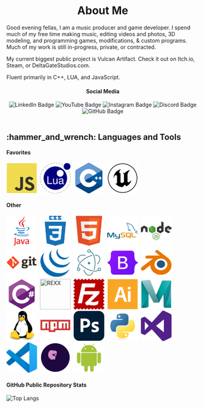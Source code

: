 <div id="header" align="center">
    <h1>About Me</h1>
</div>

<p>Good evening fellas, I am a music producer and game developer. I spend much of my free time making music, editing videos and photos, 3D modeling, and programming games, modifications, & custom programs. Much of my work is still in-progress, private, or contracted.

My current biggest public project is Vulcan Artifact. Check it out on Itch.io, Steam, or DeltaGateStudios.com.

Fluent primarily in C++, LUA, and JavaScript.</p>

<div id="socials" align="center">
    <h4>Social Media</h4>
    <div id="badges">
        <img src="https://img.shields.io/badge/LinkedIn-blue?style=for-the-badge&logo=linkedin&logoColor=white" alt="LinkedIn Badge"/>
        <img src="https://img.shields.io/badge/YouTube-red?style=for-the-badge&logo=youtube&logoColor=white" alt="YouTube Badge"/>
        <img src="https://img.shields.io/badge/instagram-white?style=for-the-badge&logo=instagram&logoColor=purple" alt="Instagram Badge"/>
        <img src="https://img.shields.io/badge/discord-purple?style=for-the-badge&logo=discord&logoColor=white" alt="Discord Badge"/>
        <img src="https://img.shields.io/badge/github-grey?style=for-the-badge&logo=github&logoColor=white" alt="GitHub Badge"/>
    </div>
    <img src="https://komarev.com/ghpvc/?username=Micro230&style=flat-square&color=blue" alt=""/>
</div>

<div id="languages" align="left">
    <h2>:hammer_and_wrench: Languages and Tools</h2>
    <h4>Favorites</h4>
    <div>
        <img src="https://github.com/devicons/devicon/blob/master/icons/javascript/javascript-original.svg" title="JavaScript" alt="JavaScript" width="80" height="80"/>&nbsp;
        <img src="https://github.com/devicons/devicon/blob/master/icons/lua/lua-original.svg" title="LUA" alt="LUA" width="80" height="80"/>&nbsp;
        <img src="https://github.com/devicons/devicon/blob/master/icons/cplusplus/cplusplus-original.svg" title="C++" alt="C++" width="80" height="80"/>&nbsp;
        <img src="https://github.com/devicons/devicon/blob/master/icons/unrealengine/unrealengine-original.svg" title="Unreal Engine" alt="Unreal Engine" width="80" height="80"/>&nbsp;
    </div>
    <h4>Other</h4>
    <div>
      <img src="https://github.com/devicons/devicon/blob/master/icons/java/java-original-wordmark.svg" title="Java" alt="Java" width="80" height="80"/>&nbsp;
      <img src="https://github.com/devicons/devicon/blob/master/icons/css3/css3-plain-wordmark.svg"  title="CSS3" alt="CSS" width="80" height="80"/>&nbsp;
      <img src="https://github.com/devicons/devicon/blob/master/icons/html5/html5-original.svg" title="HTML5" alt="HTML" width="80" height="80"/>&nbsp;
      <img src="https://github.com/devicons/devicon/blob/master/icons/mysql/mysql-original-wordmark.svg" title="MySQL"  alt="MySQL" width="80" height="80"/>&nbsp;
      <img src="https://github.com/devicons/devicon/blob/master/icons/nodejs/nodejs-original-wordmark.svg" title="NodeJS" alt="NodeJS" width="80" height="80"/>&nbsp;
      <img src="https://github.com/devicons/devicon/blob/master/icons/git/git-original-wordmark.svg" title="Git" **alt="Git" width="80" height="80"/>&nbsp;
      <img src="https://github.com/devicons/devicon/blob/master/icons/jquery/jquery-original.svg" title="JQuery" **alt="JQuery" width="80" height="80"/>&nbsp;
      <img src="https://github.com/devicons/devicon/blob/master/icons/electron/electron-original.svg" title="Electron" **alt="Electron" width="80" height="80"/>&nbsp;
      <img src="https://github.com/devicons/devicon/blob/master/icons/bootstrap/bootstrap-original.svg" title="Bootstrap" **alt="Bootstrap" width="80" height="80"/>&nbsp;
      <img src="https://github.com/devicons/devicon/blob/master/icons/blender/blender-original.svg" title="Blender" **alt="Blender" width="80" height="80"/>&nbsp;
      <img src="https://github.com/devicons/devicon/blob/master/icons/csharp/csharp-original.svg" title="C#" **alt="C#" width="80" height="80"/>&nbsp;
      <img src="https://www.svgrepo.com/show/374046/rexx.svg" title="REXX" **alt="REXX" width="80" height="80"/>&nbsp;
      <img src="https://github.com/devicons/devicon/blob/master/icons/filezilla/filezilla-plain.svg" title="FileZilla" **alt="FileZilla" width="80" height="80"/>&nbsp;
      <img src="https://github.com/devicons/devicon/blob/master/icons/illustrator/illustrator-plain.svg" title="Illustrator" **alt="Illustrator" width="80" height="80"/>&nbsp;
      <img src="https://github.com/devicons/devicon/blob/master/icons/maya/maya-original.svg" title="Maya" **alt="Maya" width="80" height="80"/>&nbsp;
      <img src="https://github.com/devicons/devicon/blob/master/icons/linux/linux-original.svg" title="Linux" **alt="Linux" width="80" height="80"/>&nbsp;
      <img src="https://github.com/devicons/devicon/blob/master/icons/npm/npm-original-wordmark.svg" title="NPM" **alt="NPM" width="80" height="80"/>&nbsp;
      <img src="https://github.com/devicons/devicon/blob/master/icons/photoshop/photoshop-plain.svg" title="Photoshop" **alt="Photoshop" width="80" height="80"/>&nbsp;
      <img src="https://github.com/devicons/devicon/blob/master/icons/python/python-original.svg" title="Python" **alt="Python" width="80" height="80"/>&nbsp;
      <img src="https://github.com/devicons/devicon/blob/master/icons/visualstudio/visualstudio-plain.svg" title="Visual Studio" **alt="Visual Studio" width="80" height="80"/>&nbsp;
      <img src="https://github.com/devicons/devicon/blob/master/icons/vscode/vscode-original.svg" title="Visual Studio Code" **alt="Visual Studio Code" width="80" height="80"/>&nbsp;
      <img src="https://github.com/devicons/devicon/blob/master/icons/aftereffects/aftereffects-original.svg" title="After Effects" **alt="After Effects" width="80" height="80"/>&nbsp;
      <img src="https://github.com/devicons/devicon/blob/master/icons/android/android-original.svg" title="Android" **alt="Android" width="80" height="80"/>&nbsp;
    </div>
</div>
<h4>GitHub Public Repository Stats</h4>

![Top Langs](https://github-readme-stats.vercel.app/api/top-langs/?username=micro230&layout=donut-vertical)
